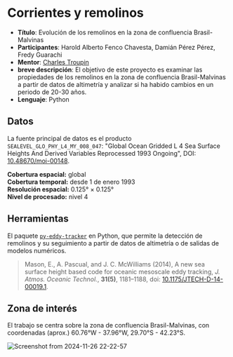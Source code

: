 # Corrientes y remolinos

- **Título**: Evolución de los remolinos en la zona de confluencia Brasil-Malvinas
- **Participantes**: Harold Alberto	Fenco Chavesta, Damián 	Pérez Pérez, Fredy Guarachi 
- **Mentor**: [Charles Troupin](https://github.com/ctroupin/)
- **breve descripción**: El objetivo de este proyecto es examinar las propiedades de los remolinos en la zona de confluencia Brasil-Malvinas a partir de datos de altimetría y analizar si ha habido cambios en un periodo de 20-30 años.
- **Lenguaje**: Python

## Datos

La fuente principal de datos es el producto `SEALEVEL_GLO_PHY_L4_MY_008_047`: "Global Ocean Gridded L 4 Sea Surface Heights And Derived Variables Reprocessed 1993 Ongoing", DOI: [10.48670/moi-00148](https://doi.org/10.48670/moi-00148).

**Cobertura espacial:** global        
**Cobertura temporal:** desde 1 de enero 1993      
**Resolución espacial:** 0.125° × 0.125°              
**Nivel de procesado:** nivel 4       

## Herramientas

El paquete [`py-eddy-tracker`](https://github.com/AntSimi/py-eddy-tracker) en Python, que permite la detección de remolinos y su seguimiento a partir de datos de altimetría o de salidas de modelos numéricos.

> Mason, E., A. Pascual, and J. C. McWilliams (2014), A new sea surface height based code for oceanic mesoscale eddy tracking, _J. Atmos. Oceanic Technol._, **31(5)**, 1181–1188, doi: [10.1175/JTECH-D-14-00019.1](https://doi.org/10.1175/JTECH-D-14-00019.1). 

## Zona de interés

El trabajo se centra sobre la zona de confluencia Brasil-Malvinas, con coordenadas (aprox.)   60.76°W - 37.96°W, 29.70°S - 42.23°S.

![Screenshot from 2024-11-26 22-22-57](https://github.com/user-attachments/assets/fde94384-d2a0-4f64-84cb-d2e801cf0c33)






